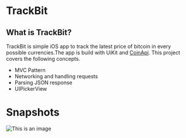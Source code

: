 # TrackBit

## What is TrackBit?

TrackBit is simple iOS app to track the latest price of bitcoin in every possible currencies.The app is build with UiKit and [CoinApi](https://www.coinapi.io).
This project covers the following concepts.

- MVC Pattern
- Networking and handling requests
- Parsing JSON response
- UIPickerView

# Snapshots

![This is an image]()
